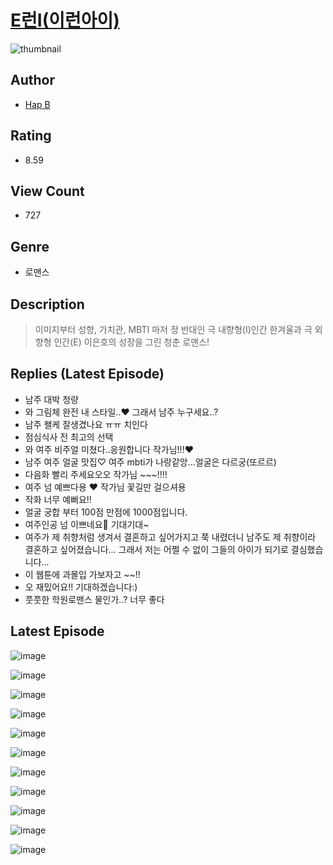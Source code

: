 # [E런I(이런아이)](https://comic.naver.com/bestChallenge/list?titleId=810046)
![thumbnail](https://image-comic.pstatic.net/user_contents_data/challenge_comic/2023/05/23/351121/upload_7090136076168683829_480x623.jpeg)

## Author
- [Hap B](https://comic.naver.com/artistTitle?id=351121)

## Rating
- 8.59

## View Count
- 727

## Genre
- 로맨스

## Description
> 이미지부터 성향, 가치관, MBTI 마저 정 반대인 극 내향형(I)인간 한겨울과 극 외향형 인간(E) 이은호의 성장을 그린 청춘 로맨스!

## Replies (Latest Episode)
- 남주 대박 청량
- 와 그림체 완전 내 스타일..♥ 그래서 남주 누구세요..?
- 남주 왤케 잘생겼나요 ㅠㅠ 치인다
- 점심식사 전 최고의 선택
- 와 여주 비주얼 미쳤다..응원합니다 작가님!!!♥
- 남주 여주 얼굴 맛집♡ 여주 mbti가 나랑같앙...얼굴은 다르궁(또르르)
- 다음화 빨리 주세요오오 작가님 ~~~!!!!
- 여주 넘 예쁘다용 ❤️ 작가님 꽃길만 걸으셔용
- 작화 너무 예뻐요!!
- 얼굴 궁합 부터 100점 만점에 1000점입니다.
- 여주인공 넘 이쁘네요💜 기대기대~
- 여주가 제 취향처럼 생겨서 결혼하고 싶어가지고 쭉 내렸더니 남주도 제 취향이라 결혼하고 싶어졌습니다... 그래서 저는 어쩔 수 없이 그들의 아이가 되기로 결심했습니다...
- 이 웹툰에 과몰입 가보자고 ~~!!
- 오 재밌어요!! 기대하겠습니다:)
- 풋풋한 학원로맨스 물인가..? 너무 좋다

## Latest Episode
![image](https://image-comic.pstatic.net/user_contents_data/challenge_comic/2023/05/26/351121/upload_3919086490817553974.jpeg)

![image](https://image-comic.pstatic.net/user_contents_data/challenge_comic/2023/05/26/351121/upload_7162189268656415545.jpeg)

![image](https://image-comic.pstatic.net/user_contents_data/challenge_comic/2023/05/26/351121/upload_7219323211973014626.jpeg)

![image](https://image-comic.pstatic.net/user_contents_data/challenge_comic/2023/05/26/351121/upload_3474582308101055799.jpeg)

![image](https://image-comic.pstatic.net/user_contents_data/challenge_comic/2023/05/26/351121/upload_7076339409332822329.jpeg)

![image](https://image-comic.pstatic.net/user_contents_data/challenge_comic/2023/05/26/351121/upload_3834645969278285369.jpeg)

![image](https://image-comic.pstatic.net/user_contents_data/challenge_comic/2023/05/26/351121/upload_4120855442974401382.jpeg)

![image](https://image-comic.pstatic.net/user_contents_data/challenge_comic/2023/05/26/351121/upload_3487020181068723512.jpeg)

![image](https://image-comic.pstatic.net/user_contents_data/challenge_comic/2023/05/26/351121/upload_4050198846635324470.jpeg)

![image](https://image-comic.pstatic.net/user_contents_data/challenge_comic/2023/05/26/351121/upload_3762303825033048115.jpeg)

![image](https://image-comic.pstatic.net/user_contents_data/challenge_comic/2023/05/27/351121/upload_3918801708836337507.jpeg)
